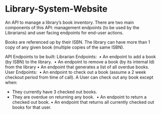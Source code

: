 # Library-System-Website
An API to manage a library’s book inventory. There are two main components of this API: management endpoints (to be used by the Librarians) and user facing endpoints for end-user actions. 

Books are referenced up by their ISBN. The library can have more than 1 copy of any given book (multiple copies of the same ISBN).

API Endpoints to be built:
Librarian Endpoints: 
•	An endpoint to add a book (by ISBN) to the library. 
•	An endpoint to remove a book (by its internal Id) from the library
•	An endpoint that generates a list of all overdue books.
User Endpoints: 
•	An endpoint to check out a book (assume a 2 week checkout period from time of call). A User can check out any book except when:  
-	They currently have 3 checked out books.  
-	They are overdue on returning any book. 
•	An endpoint to return a checked out book.
•	An endpoint that returns all currently checked out books for that user.
